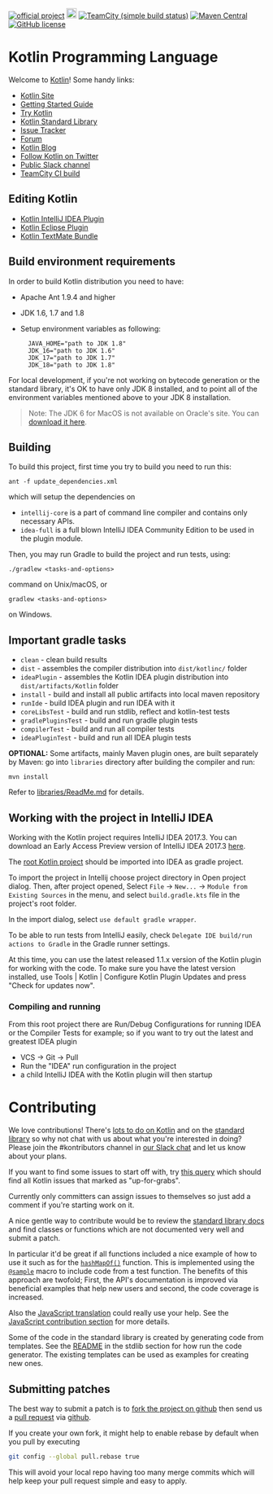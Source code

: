 [![official project](http://jb.gg/badges/official.svg)](https://confluence.jetbrains.com/display/ALL/JetBrains+on+GitHub)
<a href="http://slack.kotlinlang.org/"><img src="http://slack.kotlinlang.org/badge.svg" height="20"></a>
[![TeamCity (simple build status)](https://img.shields.io/teamcity/http/teamcity.jetbrains.com/s/bt345.svg)](https://teamcity.jetbrains.com/viewType.html?buildTypeId=bt345&branch_Kotlin=%3Cdefault%3E&tab=buildTypeStatusDiv)
[![Maven Central](https://img.shields.io/maven-central/v/org.jetbrains.kotlin/kotlin-maven-plugin.svg)](http://search.maven.org/#search%7Cga%7C1%7Cg%3A%22org.jetbrains.kotlin%22)
[![GitHub license](https://img.shields.io/badge/license-Apache%20License%202.0-blue.svg?style=flat)](http://www.apache.org/licenses/LICENSE-2.0)

# Kotlin Programming Language

Welcome to [Kotlin](https://kotlinlang.org/)! Some handy links:

 * [Kotlin Site](https://kotlinlang.org/)
 * [Getting Started Guide](https://kotlinlang.org/docs/tutorials/getting-started.html)
 * [Try Kotlin](https://try.kotlinlang.org/)
 * [Kotlin Standard Library](https://kotlinlang.org/api/latest/jvm/stdlib/index.html)
 * [Issue Tracker](https://youtrack.jetbrains.com/issues/KT)
 * [Forum](https://discuss.kotlinlang.org/)
 * [Kotlin Blog](https://blog.jetbrains.com/kotlin/)
 * [Follow Kotlin on Twitter](https://twitter.com/kotlin)
 * [Public Slack channel](http://slack.kotlinlang.org/)
 * [TeamCity CI build](https://teamcity.jetbrains.com/project.html?tab=projectOverview&projectId=Kotlin)

## Editing Kotlin

 * [Kotlin IntelliJ IDEA Plugin](https://kotlinlang.org/docs/tutorials/getting-started.html)
 * [Kotlin Eclipse Plugin](https://kotlinlang.org/docs/tutorials/getting-started-eclipse.html)
 * [Kotlin TextMate Bundle](https://github.com/vkostyukov/kotlin-sublime-package)

## Build environment requirements

In order to build Kotlin distribution you need to have:

- Apache Ant 1.9.4 and higher
- JDK 1.6, 1.7 and 1.8
- Setup environment variables as following:

        JAVA_HOME="path to JDK 1.8"
        JDK_16="path to JDK 1.6"
        JDK_17="path to JDK 1.7"
        JDK_18="path to JDK 1.8"

For local development, if you're not working on bytecode generation or the standard library, it's OK to have only JDK 8 installed, and to point all of the environment variables mentioned above to your JDK 8 installation.

> Note: The JDK 6 for MacOS is not available on Oracle's site. You can [download it here](https://support.apple.com/kb/DL1572). 

## Building

To build this project, first time you try to build you need to run this:

    ant -f update_dependencies.xml

which will setup the dependencies on

* `intellij-core` is a part of command line compiler and contains only necessary APIs.
* `idea-full` is a full blown IntelliJ IDEA Community Edition to be used in the plugin module.

Then, you may run Gradle to build the project and run tests, using:

    ./gradlew <tasks-and-options>
    
command on Unix/macOS, or

    gradlew <tasks-and-options>
    
on Windows.

## Important gradle tasks

- `clean` - clean build results
- `dist` - assembles the compiler distribution into `dist/kotlinc/` folder
- `ideaPlugin` - assembles the Kotlin IDEA plugin distribution into `dist/artifacts/Kotlin` folder
- `install` - build and install all public artifacts into local maven repository
- `runIde` - build IDEA plugin and run IDEA with it
- `coreLibsTest` - build and run stdlib, reflect and kotlin-test tests
- `gradlePluginsTest` - build and run gradle plugin tests
- `compilerTest` - build and run all compiler tests
- `ideaPluginTest` - build and run all IDEA plugin tests

**OPTIONAL:** Some artifacts, mainly Maven plugin ones, are built separately by Maven: go into `libraries` directory after building the compiler and run:

    mvn install

Refer to [libraries/ReadMe.md](libraries/ReadMe.md) for details.

## Working with the project in IntelliJ IDEA

Working with the Kotlin project requires IntelliJ IDEA 2017.3. You can download an Early Access Preview version of IntelliJ IDEA 2017.3 [here](https://www.jetbrains.com/idea/nextversion/).

The [root Kotlin project](https://github.com/JetBrains/kotlin) should be imported into IDEA as gradle project.

To import the project in Intellij choose project directory in Open project dialog. Then, after project opened, Select 
`File` -> `New...` -> `Module from Existing Sources` in the menu, and select `build.gradle.kts` file in the project's root folder.

In the import dialog, select `use default gradle wrapper`.

To be able to run tests from IntelliJ easily, check `Delegate IDE build/run actions to Gradle` in the Gradle runner settings.

At this time, you can use the latest released 1.1.x version of the Kotlin plugin for working with the code. To make sure you have the latest version installed, use Tools | Kotlin | Configure Kotlin Plugin Updates and press "Check for updates now".

### Compiling and running

From this root project there are Run/Debug Configurations for running IDEA or the Compiler Tests for example; so if you want to try out the latest and greatest IDEA plugin

* VCS -> Git -> Pull
* Run the "IDEA" run configuration in the project
* a child IntelliJ IDEA with the Kotlin plugin will then startup

# Contributing

We love contributions! There's [lots to do on Kotlin](https://youtrack.jetbrains.com/issues/KT) and on the
[standard library](https://youtrack.jetbrains.com/issues/KT?q=%23Kotlin%20%23Unresolved%20and%20(links:%20KT-2554,%20KT-4089%20or%20%23Libraries)) so why not chat with us
about what you're interested in doing? Please join the #kontributors channel in [our Slack chat](http://slack.kotlinlang.org/)
and let us know about your plans.

If you want to find some issues to start off with, try [this query](https://youtrack.jetbrains.com/issues/KT?q=tag:%20%7BUp%20For%20Grabs%7D%20%23Unresolved) which should find all Kotlin issues that marked as "up-for-grabs".

Currently only committers can assign issues to themselves so just add a comment if you're starting work on it.

A nice gentle way to contribute would be to review the [standard library docs](https://kotlinlang.org/api/latest/jvm/stdlib/index.html)
and find classes or functions which are not documented very well and submit a patch.

In particular it'd be great if all functions included a nice example of how to use it such as for the
[`hashMapOf()`](https://kotlinlang.org/api/latest/jvm/stdlib/kotlin.collections/hash-map-of.html) function.
This is implemented using the [`@sample`](https://github.com/JetBrains/kotlin/blob/1.1.0/libraries/stdlib/src/kotlin/collections/Maps.kt#L91)
macro to include code from a test function. The benefits of this approach are twofold; First, the API's documentation is improved via beneficial examples that help new users and second, the code coverage is increased.

Also the [JavaScript translation](https://github.com/JetBrains/kotlin/blob/master/js/ReadMe.md) could really use your help. See the [JavaScript contribution section](https://github.com/JetBrains/kotlin/blob/master/js/ReadMe.md) for more details.

Some of the code in the standard library is created by generating code from templates. See the [README](libraries/stdlib/ReadMe.md) in the stdlib section for how run the code generator. The existing templates can be used as examples for creating new ones.

## Submitting patches

The best way to submit a patch is to [fork the project on github](https://help.github.com/articles/fork-a-repo/) then send us a
[pull request](https://help.github.com/articles/creating-a-pull-request/) via [github](https://github.com).

If you create your own fork, it might help to enable rebase by default
when you pull by executing
``` bash
git config --global pull.rebase true
```
This will avoid your local repo having too many merge commits
which will help keep your pull request simple and easy to apply.
